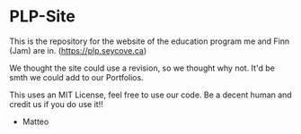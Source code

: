 # PLP-Site

This is the repository for the website of the education program me and Finn (Jam) are in. (https://plp.seycove.ca)

We thought the site could use a revision, so we thought why not. It'd be smth we could add to our Portfolios.

This uses an MIT License, feel free to use our code. Be a decent human and credit us if you do use it!!

- Matteo